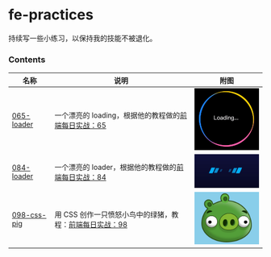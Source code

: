 # fe-practices
持续写一些小练习，以保持我的技能不被退化。

### Contents
名称 | 说明 | 附图
---- | ---- | ----
[065-loader](./065-loader/index.html) | 一个漂亮的 loading，根据他的教程做的[前端每日实战：65](https://segmentfault.com/a/1190000015424389) | <img src="./065-loader/065-loading.gif" width=200 />
[084-loader](./084-loader/index.html) | 一个漂亮的 loader，根据他的教程做的[前端每日实战：84](https://segmentfault.com/a/1190000015700996) | <img src="./084-loader/084-loader.gif" width=200 />
[098-css-pig](./098-dumb-pig/index.html) | 用 CSS 创作一只愤怒小鸟中的绿猪，教程：[前端每日实战：98](https://segmentfault.com/a/1190000015909608) | <img src="./098-dumb-pig/098-dumb-pig.png" width=200 />